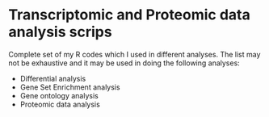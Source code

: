# Transcriptomic and Proteomic data analysis scrips
Complete set of my R codes which I used in different analyses. The list may not be exhaustive and it may be used in doing the following analyses:

* Differential analysis
* Gene Set Enrichment analysis
* Gene ontology analysis
* Proteomic data analysis
